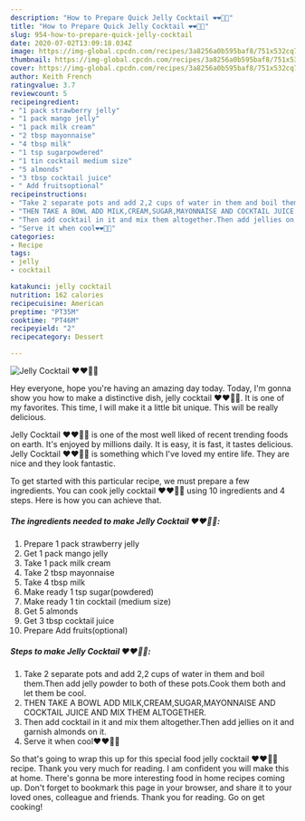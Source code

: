 ```yaml
---
description: "How to Prepare Quick Jelly Cocktail ❤❤🥰🥰"
title: "How to Prepare Quick Jelly Cocktail ❤❤🥰🥰"
slug: 954-how-to-prepare-quick-jelly-cocktail
date: 2020-07-02T13:09:18.034Z
image: https://img-global.cpcdn.com/recipes/3a8256a0b595baf8/751x532cq70/jelly-cocktail-❤❤🥰🥰-recipe-main-photo.jpg
thumbnail: https://img-global.cpcdn.com/recipes/3a8256a0b595baf8/751x532cq70/jelly-cocktail-❤❤🥰🥰-recipe-main-photo.jpg
cover: https://img-global.cpcdn.com/recipes/3a8256a0b595baf8/751x532cq70/jelly-cocktail-❤❤🥰🥰-recipe-main-photo.jpg
author: Keith French
ratingvalue: 3.7
reviewcount: 5
recipeingredient:
- "1 pack strawberry jelly"
- "1 pack mango jelly"
- "1 pack milk cream"
- "2 tbsp mayonnaise"
- "4 tbsp milk"
- "1 tsp sugarpowdered"
- "1 tin cocktail medium size"
- "5 almonds"
- "3 tbsp cocktail juice"
- " Add fruitsoptional"
recipeinstructions:
- "Take 2 separate pots and add 2,2 cups of water in them and boil them.Then add jelly powder to both of these pots.Cook them both and let them be cool."
- "THEN TAKE A BOWL ADD MILK,CREAM,SUGAR,MAYONNAISE AND COCKTAIL JUICE AND MIX THEM ALTOGETHER."
- "Then add cocktail in it and mix them altogether.Then add jellies on it and garnish almonds on it."
- "Serve it when cool❤❤🥰🥰"
categories:
- Recipe
tags:
- jelly
- cocktail

katakunci: jelly cocktail 
nutrition: 162 calories
recipecuisine: American
preptime: "PT35M"
cooktime: "PT46M"
recipeyield: "2"
recipecategory: Dessert

---
```



![Jelly Cocktail ❤❤🥰🥰](https://img-global.cpcdn.com/recipes/3a8256a0b595baf8/751x532cq70/jelly-cocktail-❤❤🥰🥰-recipe-main-photo.jpg)

Hey everyone, hope you're having an amazing day today. Today, I'm gonna show you how to make a distinctive dish, jelly cocktail ❤❤🥰🥰. It is one of my favorites. This time, I will make it a little bit unique. This will be really delicious.

Jelly Cocktail ❤❤🥰🥰 is one of the most well liked of recent trending foods on earth. It's enjoyed by millions daily. It is easy, it is fast, it tastes delicious. Jelly Cocktail ❤❤🥰🥰 is something which I've loved my entire life. They are nice and they look fantastic.




To get started with this particular recipe, we must prepare a few ingredients. You can cook jelly cocktail ❤❤🥰🥰 using 10 ingredients and 4 steps. Here is how you can achieve that.

<!--inarticleads1-->

##### The ingredients needed to make Jelly Cocktail ❤❤🥰🥰:

1. Prepare 1 pack strawberry jelly
1. Get 1 pack mango jelly
1. Take 1 pack milk cream
1. Take 2 tbsp mayonnaise
1. Take 4 tbsp milk
1. Make ready 1 tsp sugar(powdered)
1. Make ready 1 tin cocktail (medium size)
1. Get 5 almonds
1. Get 3 tbsp cocktail juice
1. Prepare  Add fruits(optional)




<!--inarticleads2-->

##### Steps to make Jelly Cocktail ❤❤🥰🥰:

1. Take 2 separate pots and add 2,2 cups of water in them and boil them.Then add jelly powder to both of these pots.Cook them both and let them be cool.
1. THEN TAKE A BOWL ADD MILK,CREAM,SUGAR,MAYONNAISE AND COCKTAIL JUICE AND MIX THEM ALTOGETHER.
1. Then add cocktail in it and mix them altogether.Then add jellies on it and garnish almonds on it.
1. Serve it when cool❤❤🥰🥰




So that's going to wrap this up for this special food jelly cocktail ❤❤🥰🥰 recipe. Thank you very much for reading. I am confident you will make this at home. There's gonna be more interesting food in home recipes coming up. Don't forget to bookmark this page in your browser, and share it to your loved ones, colleague and friends. Thank you for reading. Go on get cooking!
